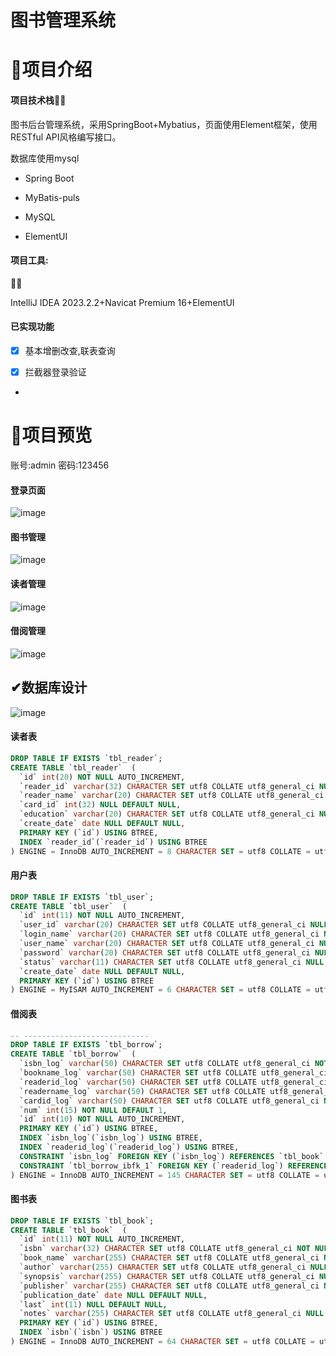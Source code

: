 # 图书管理系统

# 📝项目介绍

#### 项目技术栈👏👏

图书后台管理系统，采用SpringBoot+Mybatius，页面使用Element框架，使用RESTful API风格编写接口。

数据库使用mysql

- Spring Boot

- MyBatis-puls

- MySQL

- ElementUI

#### 项目工具:  

🤞🤞

IntelliJ IDEA 2023.2.2+Navicat Premium 16+ElementUI

#### 已实现功能

- [x] 基本增删改查,联表查询
- [x] 拦截器登录验证



- 

  

# 🌹项目预览

账号:admin 密码:123456

#### 登录页面

![image](https://cdn.jsdelivr.net/gh/1902756969/picgo_imgs@master/image.18lrmxt93a0w.webp)

#### 图书管理

![image](https://cdn.jsdelivr.net/gh/1902756969/picgo_imgs@master/image.xdkmk5gniv4.webp)

#### 读者管理

![image](https://cdn.jsdelivr.net/gh/1902756969/picgo_imgs@master/image.5j52ysin7ls0.webp)

#### 借阅管理

![image](https://cdn.staticaly.com/gh/1902756969/picgo_imgs@master/image.65bq21dep6g0.webp)







## ✔数据库设计

![image](https://cdn.jsdelivr.net/gh/1902756969/picgo_imgs@master/image.6w3zcl1ng9c0.webp)







#### 读者表

```sql
DROP TABLE IF EXISTS `tbl_reader`;
CREATE TABLE `tbl_reader`  (
  `id` int(20) NOT NULL AUTO_INCREMENT,
  `reader_id` varchar(32) CHARACTER SET utf8 COLLATE utf8_general_ci NULL DEFAULT NULL,
  `reader_name` varchar(20) CHARACTER SET utf8 COLLATE utf8_general_ci NOT NULL,
  `card_id` int(32) NULL DEFAULT NULL,
  `education` varchar(20) CHARACTER SET utf8 COLLATE utf8_general_ci NULL DEFAULT NULL,
  `create_date` date NULL DEFAULT NULL,
  PRIMARY KEY (`id`) USING BTREE,
  INDEX `reader_id`(`reader_id`) USING BTREE
) ENGINE = InnoDB AUTO_INCREMENT = 8 CHARACTER SET = utf8 COLLATE = utf8_general_ci ROW_FORMAT = Compact;
```



#### 用户表

```sql
DROP TABLE IF EXISTS `tbl_user`;
CREATE TABLE `tbl_user`  (
  `id` int(11) NOT NULL AUTO_INCREMENT,
  `user_id` varchar(20) CHARACTER SET utf8 COLLATE utf8_general_ci NULL DEFAULT NULL,
  `login_name` varchar(20) CHARACTER SET utf8 COLLATE utf8_general_ci NULL DEFAULT NULL,
  `user_name` varchar(20) CHARACTER SET utf8 COLLATE utf8_general_ci NULL DEFAULT NULL,
  `password` varchar(20) CHARACTER SET utf8 COLLATE utf8_general_ci NULL DEFAULT NULL,
  `status` varchar(11) CHARACTER SET utf8 COLLATE utf8_general_ci NULL DEFAULT NULL,
  `create_date` date NULL DEFAULT NULL,
  PRIMARY KEY (`id`) USING BTREE
) ENGINE = MyISAM AUTO_INCREMENT = 6 CHARACTER SET = utf8 COLLATE = utf8_general_ci ROW_FORMAT = Dynamic;
```



#### 借阅表

```sql
-- ----------------------------
DROP TABLE IF EXISTS `tbl_borrow`;
CREATE TABLE `tbl_borrow`  (
  `isbn_log` varchar(50) CHARACTER SET utf8 COLLATE utf8_general_ci NOT NULL,
  `bookname_log` varchar(50) CHARACTER SET utf8 COLLATE utf8_general_ci NULL DEFAULT NULL,
  `readerid_log` varchar(50) CHARACTER SET utf8 COLLATE utf8_general_ci NOT NULL,
  `readername_log` varchar(50) CHARACTER SET utf8 COLLATE utf8_general_ci NULL DEFAULT NULL,
  `cardid_log` varchar(50) CHARACTER SET utf8 COLLATE utf8_general_ci NULL DEFAULT NULL,
  `num` int(15) NOT NULL DEFAULT 1,
  `id` int(10) NOT NULL AUTO_INCREMENT,
  PRIMARY KEY (`id`) USING BTREE,
  INDEX `isbn_log`(`isbn_log`) USING BTREE,
  INDEX `readerid_log`(`readerid_log`) USING BTREE,
  CONSTRAINT `isbn_log` FOREIGN KEY (`isbn_log`) REFERENCES `tbl_book` (`isbn`) ON DELETE RESTRICT ON UPDATE RESTRICT,
  CONSTRAINT `tbl_borrow_ibfk_1` FOREIGN KEY (`readerid_log`) REFERENCES `tbl_reader` (`reader_id`) ON DELETE RESTRICT ON UPDATE RESTRICT
) ENGINE = InnoDB AUTO_INCREMENT = 145 CHARACTER SET = utf8 COLLATE = utf8_general_ci ROW_FORMAT = Compact;
```

#### 图书表

```sql
DROP TABLE IF EXISTS `tbl_book`;
CREATE TABLE `tbl_book`  (
  `id` int(11) NOT NULL AUTO_INCREMENT,
  `isbn` varchar(32) CHARACTER SET utf8 COLLATE utf8_general_ci NOT NULL,
  `book_name` varchar(255) CHARACTER SET utf8 COLLATE utf8_general_ci NULL DEFAULT NULL,
  `author` varchar(255) CHARACTER SET utf8 COLLATE utf8_general_ci NULL DEFAULT NULL,
  `synopsis` varchar(255) CHARACTER SET utf8 COLLATE utf8_general_ci NULL DEFAULT NULL COMMENT '简介',
  `publisher` varchar(255) CHARACTER SET utf8 COLLATE utf8_general_ci NULL DEFAULT NULL,
  `publication_date` date NULL DEFAULT NULL,
  `last` int(11) NULL DEFAULT NULL,
  `notes` varchar(255) CHARACTER SET utf8 COLLATE utf8_general_ci NULL DEFAULT NULL,
  PRIMARY KEY (`id`) USING BTREE,
  INDEX `isbn`(`isbn`) USING BTREE
) ENGINE = InnoDB AUTO_INCREMENT = 64 CHARACTER SET = utf8 COLLATE = utf8_general_ci ROW_FORMAT = Compact;
```

# 
